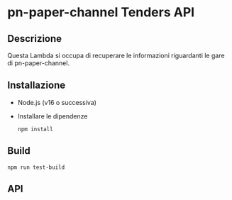 # pn-paper-channel Tenders API

## Descrizione
Questa Lambda si occupa di recuperare le informazioni riguardanti le gare di pn-paper-channel.


## Installazione
- Node.js (v16 o successiva)
- Installare le dipendenze

  ```
  npm install
  ```

## Build
  ```
  npm run test-build
  ```
  

## API
